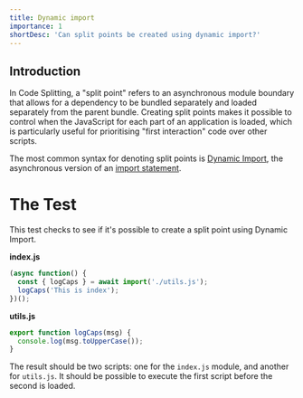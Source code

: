 ```yaml
---
title: Dynamic import
importance: 1
shortDesc: 'Can split points be created using dynamic import?'
---
```


## Introduction

In Code Splitting, a "split point" refers to an asynchronous module boundary that allows for a dependency to be bundled separately and loaded separately from the parent bundle. Creating split points makes it possible to control when the JavaScript for each part of an application is loaded, which is particularly useful for prioritising "first interaction" code over other scripts.

The most common syntax for denoting split points is [Dynamic Import], the asynchronous version of an [import statement].

# The Test

This test checks to see if it's possible to create a split point using Dynamic Import.

**index.js**

```js
(async function() {
  const { logCaps } = await import('./utils.js');
  logCaps('This is index');
})();
```

**utils.js**

```js
export function logCaps(msg) {
  console.log(msg.toUpperCase());
}
```

The result should be two scripts: one for the `index.js` module, and another for `utils.js`. It should be possible to execute the first script before the second is loaded.

[dynamic import]: https://developer.mozilla.org/en-US/docs/Web/JavaScript/Reference/Statements/import#Dynamic_Imports
[import statement]: https://developer.mozilla.org/en-US/docs/Web/JavaScript/Reference/Statements/import
